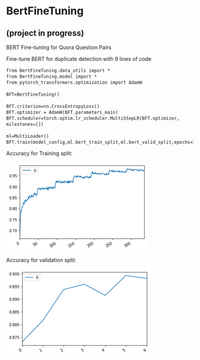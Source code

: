 # BertFineTuning
## (project in progress)
BERT Fine-tuning for Quora Question Pairs

Fine-tune BERT for duplicate detection with 9 lines of code


    from BertFineTuning.data_utils import *
    from BertFineTuning.model import *
    from pytorch_transformers.optimization import AdamW
    
    BFT=BertFineTuning()

    BFT.criterion=nn.CrossEntropyLoss()
    BFT.optimizer = AdamW(BFT.parameters_main)
    BFT.scheduler=torch.optim.lr_scheduler.MultiStepLR(BFT.optimizer, milestones=[])
    
    ml=MultiLoader()
    BFT.train(model_config,ml.bert_train_split,ml.bert_valid_split,epochs=100,print_every=100,validate_at_epoch=0)
    
 
Accuracy for Training split:<br>
<p align="left">
<img src="/images/train.png"></img>
</p>
Accuracy for validation split:<br>
<p align="left">
<img src="/images/test.png"></img>
</p>
